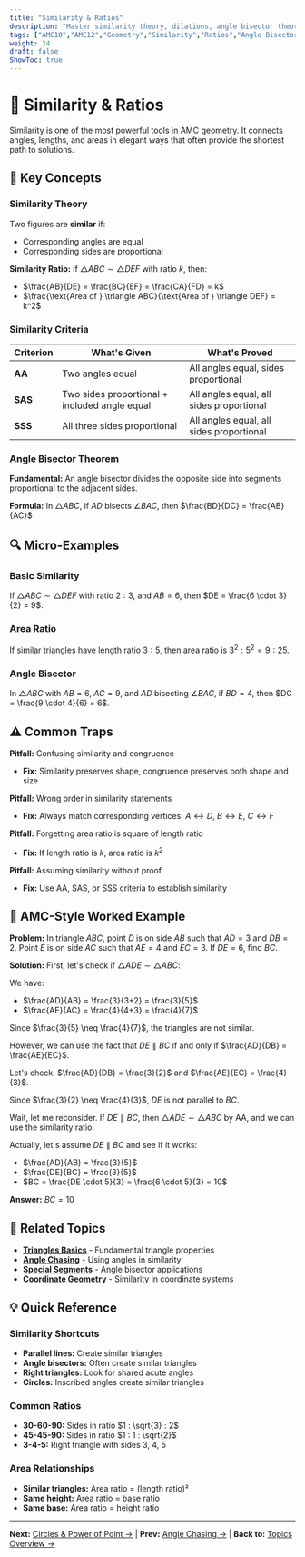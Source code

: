 ```yaml
---
title: "Similarity & Ratios"
description: "Master similarity theory, dilations, angle bisector theorem, and area/length ratio applications in AMC problems."
tags: ["AMC10","AMC12","Geometry","Similarity","Ratios","Angle Bisector","Study Guide"]
weight: 24
draft: false
ShowToc: true
---
```


# 🔄 Similarity & Ratios

Similarity is one of the most powerful tools in AMC geometry. It connects angles, lengths, and areas in elegant ways that often provide the shortest path to solutions.

## 🎯 Key Concepts

### Similarity Theory
Two figures are **similar** if:
- Corresponding angles are equal
- Corresponding sides are proportional

**Similarity Ratio:** If $\triangle ABC \sim \triangle DEF$ with ratio $k$, then:
- $\frac{AB}{DE} = \frac{BC}{EF} = \frac{CA}{FD} = k$
- $\frac{\text{Area of } \triangle ABC}{\text{Area of } \triangle DEF} = k^2$

### Similarity Criteria
| Criterion | What's Given | What's Proved |
|-----------|--------------|---------------|
| **AA** | Two angles equal | All angles equal, sides proportional |
| **SAS** | Two sides proportional + included angle equal | All angles equal, all sides proportional |
| **SSS** | All three sides proportional | All angles equal, all sides proportional |

### Angle Bisector Theorem
**Fundamental:** An angle bisector divides the opposite side into segments proportional to the adjacent sides.

**Formula:** In $\triangle ABC$, if $AD$ bisects $\angle BAC$, then $\frac{BD}{DC} = \frac{AB}{AC}$

## 🔍 Micro-Examples

### Basic Similarity
If $\triangle ABC \sim \triangle DEF$ with ratio $2:3$, and $AB = 6$, then $DE = \frac{6 \cdot 3}{2} = 9$.

### Area Ratio
If similar triangles have length ratio $3:5$, then area ratio is $3^2:5^2 = 9:25$.

### Angle Bisector
In $\triangle ABC$ with $AB = 6$, $AC = 9$, and $AD$ bisecting $\angle BAC$, if $BD = 4$, then $DC = \frac{9 \cdot 4}{6} = 6$.

## ⚠️ Common Traps

**Pitfall:** Confusing similarity and congruence
- **Fix:** Similarity preserves shape, congruence preserves both shape and size

**Pitfall:** Wrong order in similarity statements
- **Fix:** Always match corresponding vertices: $A \leftrightarrow D$, $B \leftrightarrow E$, $C \leftrightarrow F$

**Pitfall:** Forgetting area ratio is square of length ratio
- **Fix:** If length ratio is $k$, area ratio is $k^2$

**Pitfall:** Assuming similarity without proof
- **Fix:** Use AA, SAS, or SSS criteria to establish similarity

## 🎯 AMC-Style Worked Example

**Problem:** In triangle $ABC$, point $D$ is on side $AB$ such that $AD = 3$ and $DB = 2$. Point $E$ is on side $AC$ such that $AE = 4$ and $EC = 3$. If $DE = 6$, find $BC$.

**Solution:**
First, let's check if $\triangle ADE \sim \triangle ABC$:

We have:
- $\frac{AD}{AB} = \frac{3}{3+2} = \frac{3}{5}$
- $\frac{AE}{AC} = \frac{4}{4+3} = \frac{4}{7}$

Since $\frac{3}{5} \neq \frac{4}{7}$, the triangles are not similar.

However, we can use the fact that $DE \parallel BC$ if and only if $\frac{AD}{DB} = \frac{AE}{EC}$.

Let's check: $\frac{AD}{DB} = \frac{3}{2}$ and $\frac{AE}{EC} = \frac{4}{3}$.

Since $\frac{3}{2} \neq \frac{4}{3}$, $DE$ is not parallel to $BC$.

Wait, let me reconsider. If $DE \parallel BC$, then $\triangle ADE \sim \triangle ABC$ by AA, and we can use the similarity ratio.

Actually, let's assume $DE \parallel BC$ and see if it works:
- $\frac{AD}{AB} = \frac{3}{5}$
- $\frac{DE}{BC} = \frac{3}{5}$
- $BC = \frac{DE \cdot 5}{3} = \frac{6 \cdot 5}{3} = 10$

**Answer:** $BC = 10$

## 🔗 Related Topics

- [**Triangles Basics**](triangles-basics) - Fundamental triangle properties
- [**Angle Chasing**](angle-chasing) - Using angles in similarity
- [**Special Segments**](special-segments-in-triangles) - Angle bisector applications
- [**Coordinate Geometry**](coordinate-geometry) - Similarity in coordinate systems

## 💡 Quick Reference

### Similarity Shortcuts
- **Parallel lines:** Create similar triangles
- **Angle bisectors:** Often create similar triangles
- **Right triangles:** Look for shared acute angles
- **Circles:** Inscribed angles create similar triangles

### Common Ratios
- **30-60-90:** Sides in ratio $1 : \sqrt{3} : 2$
- **45-45-90:** Sides in ratio $1 : 1 : \sqrt{2}$
- **3-4-5:** Right triangle with sides 3, 4, 5

### Area Relationships
- **Similar triangles:** Area ratio = (length ratio)²
- **Same height:** Area ratio = base ratio
- **Same base:** Area ratio = height ratio

---

**Next:** [Circles & Power of Point →](circles-and-power-of-a-point) | **Prev:** [Angle Chasing →](angle-chasing) | **Back to:** [Topics Overview →](../)
